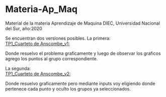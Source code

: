 # Materia-Ap_Maq
Material de la materia Aprendizaje de Maquina 
DIEC, Universidad Nacional del Sur, año:2020

Se encuentran dos versiones posibles.
La primera:  
[TP1_Cuarteto de Anscombe_v1:](https://github.com/GastonRAraujo/Materia-Ap_Maq/blob/master/TP1/TP1_Cuarteto_de_Anscombe.ipynb)

Donde resuelvo el problema graficamente y luego de observar los graficos agrego los puntos al grupo correspondiente.

La segunda:  
[TP1_Cuarteto de Anscombe_v2:](https://github.com/GastonRAraujo/Materia-Ap_Maq/blob/master/TP1/TP1_Cuarteto_de_Anscombe_v2.ipynb)

Donde resuelvo graficamente pero mediante inputs voy eligiendo donde pertenece cada punto y oculto los grupos ya seleccionados.
